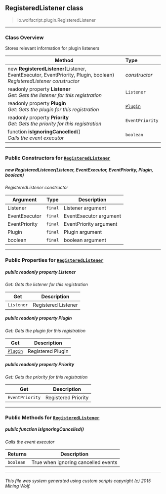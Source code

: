 ## RegisteredListener __class__

>io.wolfscript.plugin.RegisteredListener

---

### Class Overview

Stores relevant information for plugin listeners

Method | Type   
--- | :--- 
new __RegisteredListener__(Listener, EventExecutor, EventPriority, Plugin, boolean) <br> _RegisteredListener constructor_ | _constructor_
 readonly property __Listener__ <br> _Get: Gets the listener for this registration_ | `Listener`
 readonly property __Plugin__ <br> _Get: Gets the plugin for this registration_ | [`Plugin`](Plugin.md)
 readonly property __Priority__ <br> _Get: Gets the priority for this registration_ | `EventPriority`
 function __isIgnoringCancelled__() <br> _Calls the event executor_ | `boolean`



---

### Public Constructors for [`RegisteredListener`](RegisteredListener.md)

##### <a id='registeredlistener'></a>new __RegisteredListener__(Listener, EventExecutor, EventPriority, Plugin, boolean) 

_RegisteredListener constructor_

Argument | Type | Description  
--- | --- | --- 
Listener | `final` | Listener argument
EventExecutor | `final` | EventExecutor argument
EventPriority | `final` | EventPriority argument
Plugin | `final` | Plugin argument
boolean | `final` | boolean argument

---

### Public Properties for [`RegisteredListener`](RegisteredListener.md)

##### <a id='listener'></a>public  readonly property __Listener__

_Get: Gets the listener for this registration_

Get | Description
--- | --- 
`Listener` | Registered Listener



##### <a id='plugin'></a>public  readonly property __Plugin__

_Get: Gets the plugin for this registration_

Get | Description
--- | --- 
[`Plugin`](Plugin.md) | Registered Plugin



##### <a id='priority'></a>public  readonly property __Priority__

_Get: Gets the priority for this registration_

Get | Description
--- | --- 
`EventPriority` | Registered Priority



---

### Public Methods for [`RegisteredListener`](RegisteredListener.md)

##### <a id='isignoringcancelled'></a>public  function __isIgnoringCancelled__()

_Calls the event executor_

Returns | Description
--- | --- 
`boolean` | True when ignoring cancelled events


---


###### This file was system generated using custom scripts copyright (c) 2015 Mining Wolf.
	

